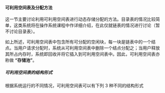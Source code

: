 
#### 可利用空间表及分配方法

这一节主要讨论利用可利用空间表进行动态存储分配的方法。目录表的情况比较简单，这类系统将在操作系统课程中作详细介绍，在此仅就链表的情况进行讨论（暂不讨论目录表）。

如上所述，可利用空间表中包含所有可分配的空闲块，每一块是链表中的一个结点。当用户请求分配时，系统从可利用空间表中删除一个结点分配之；当用户释放其所占内存时，系统即回收并将它插入到可利用空间表中。因此，可利用空间表亦称做 **“存储池”**。

##### 可利用空间表的结构形式

根据系统运行的不同情况，可利用空间表可以有下列 3 种不同的结构形式